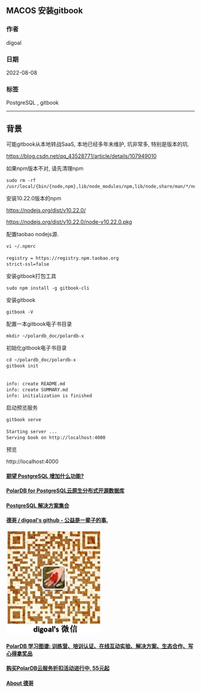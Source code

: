 ## MACOS 安装gitbook   
                    
### 作者                    
digoal                    
                    
### 日期                    
2022-08-08                   
                    
### 标签                    
PostgreSQL , gitbook   
                    
----                    
                    
## 背景          
可能gitbook从本地转战SaaS, 本地已经多年未维护, 坑非常多, 特别是版本的坑.   
  
https://blog.csdn.net/qq_43528771/article/details/107949010  
  
如果npm版本不对, 请先清理npm  
  
```  
sudo rm -rf /usr/local/{bin/{node,npm},lib/node_modules/npm,lib/node,share/man/*/node.*}  
```  
  
安装10.22.0版本的npm  
  
https://nodejs.org/dist/v10.22.0/  
  
https://nodejs.org/dist/v10.22.0/node-v10.22.0.pkg  
  
配置taobao nodejs源.  
  
```  
vi ~/.npmrc  
  
registry = https://registry.npm.taobao.org  
strict-ssl=false  
```  
  
安装gitbook打包工具  
  
```  
sudo npm install -g gitbook-cli  
```  
  
安装gitbook  
  
```  
gitbook -V  
```  
  
配置一本gitbook电子书目录  
  
```  
mkdir ~/polardb_doc/polardb-x  
```  
  
初始化gitbook电子书目录  
  
```  
cd ~/polardb_doc/polardb-x  
gitbook init  
  
  
info: create README.md   
info: create SUMMARY.md   
info: initialization is finished   
```  
  
启动预览服务  
  
```  
gitbook serve  
  
Starting server ...  
Serving book on http://localhost:4000  
```  
  
预览  
  
http://localhost:4000  
    
  
#### [期望 PostgreSQL 增加什么功能?](https://github.com/digoal/blog/issues/76 "269ac3d1c492e938c0191101c7238216")
  
  
#### [PolarDB for PostgreSQL云原生分布式开源数据库](https://github.com/ApsaraDB/PolarDB-for-PostgreSQL "57258f76c37864c6e6d23383d05714ea")
  
  
#### [PostgreSQL 解决方案集合](https://yq.aliyun.com/topic/118 "40cff096e9ed7122c512b35d8561d9c8")
  
  
#### [德哥 / digoal's github - 公益是一辈子的事.](https://github.com/digoal/blog/blob/master/README.md "22709685feb7cab07d30f30387f0a9ae")
  
  
![digoal's wechat](../pic/digoal_weixin.jpg "f7ad92eeba24523fd47a6e1a0e691b59")
  
  
#### [PolarDB 学习图谱: 训练营、培训认证、在线互动实验、解决方案、生态合作、写心得拿奖品](https://www.aliyun.com/database/openpolardb/activity "8642f60e04ed0c814bf9cb9677976bd4")
  
  
#### [购买PolarDB云服务折扣活动进行中, 55元起](https://www.aliyun.com/activity/new/polardb-yunparter?userCode=bsb3t4al "e0495c413bedacabb75ff1e880be465a")
  
  
#### [About 德哥](https://github.com/digoal/blog/blob/master/me/readme.md "a37735981e7704886ffd590565582dd0")
  
